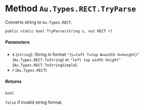 # Method `Au.Types.RECT.TryParse`

Converts string to `Au.Types.RECT`.

```
public static bool TryParse(string s, out RECT r)
```

##### Parameters

- *s*  (`string`):
    String in format `"{L=left T=top W=width H=height}"` (`Au.Types.RECT.ToString`) or `"left top width height"` (`Au.Types.RECT.ToStringSimple`).
- *r*  (`Au.Types.RECT`)

##### Returns

`bool`

`false` if invalid string format.